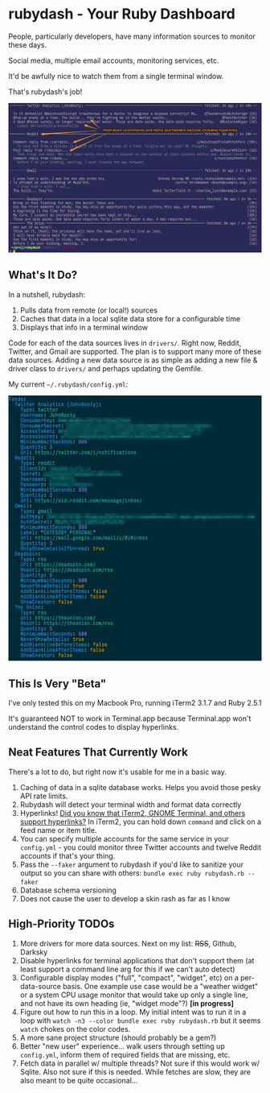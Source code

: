 # rubydash - Your Ruby Dashboard

People, particularly developers, have many information sources to monitor these days.

Social media, multiple email accounts, monitoring services, etc.

It'd be awfully nice to watch them from a single terminal window.

That's rubydash's job!

![rubydash demo](screenshots/rubydash-with-formatting.png?raw=true "rubydash")

## What's It Do?

In a nutshell, rubydash:

1. Pulls data from remote (or local!) sources
2. Caches that data in a local sqlite data store for a configurable time
3. Displays that info in a terminal window

Code for each of the data sources lives in `drivers/`. Right now, Reddit, Twitter, and Gmail are supported. The plan is to support many more of these data sources. Adding a new data source is as simple as adding a new file & driver class to `drivers/` and perhaps updating the Gemfile.

My current `~/.rubydash/config.yml`:

![rubydash config.yml](screenshots/config-yml.png?raw=true "rubydash config.yml")

## This Is Very "Beta"

I've only tested this on my Macbook Pro, running iTerm2 3.1.7 and Ruby 2.5.1

It's guaranteed NOT to work in Terminal.app because Terminal.app won't understand the control codes to display hyperlinks.

## Neat Features That Currently Work

There's a lot to do, but right now it's usable for me in a basic way.

1. Caching of data in a sqlite database works. Helps you avoid those pesky API rate limits.
2. Rubydash will detect your terminal width and format data correctly
3. Hyperlinks! [Did you know that iTerm2, GNOME Terminal, and others support hyperlinks?](https://gist.github.com/egmontkob/eb114294efbcd5adb1944c9f3cb5feda) In iTerm2, you can hold down `command` and click on a feed name or item title.
4. You can specify multiple accounts for the same service in your `config.yml` - you could monitor three Twitter accounts and twelve Reddit accounts if that's your thing.
5. Pass the `--faker` argument to rubydash if you'd like to sanitize your output so you can share with others: `bundle exec ruby rubydash.rb --faker`
6. Database schema versioning
7. Does not cause the user to develop a skin rash as far as I know


## High-Priority TODOs

1. More drivers for more data sources. Next on my list: ~~RSS~~, Github, Darksky
1. Disable hyperlinks for terminal applications that don't support them (at least support a command line arg for this if we can't auto detect)
1. Configurable display modes ("full", "compact", "widget", etc) on a per-data-source basis. One example use case would be a "weather widget" or a system CPU usage monitor that would take up only a single line, and not have its own heading (ie, "widget mode"?) **[in progress]**
1. Figure out how to run this in a loop. My initial intent was to run it in a loop with `watch -n3 --color bundle exec ruby rubydash.rb` but it seems `watch` chokes on the color codes.
1. A more sane project structure (should probably be a gem?)
1. Better "new user" experience... walk users through setting up `config.yml`, inform them of required fields that are missing, etc.
1. Fetch data in parallel w/ multiple threads? Not sure if this would work w/ Sqlite. Also not sure if this is needed. While fetches are slow, they are also meant to be quite occasional...